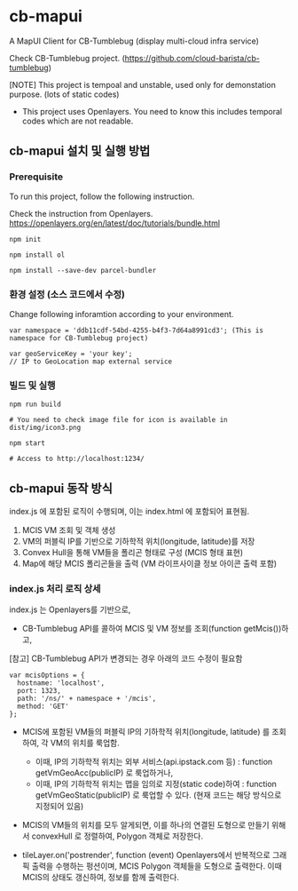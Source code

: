 # cb-mapui
A MapUI Client for CB-Tumblebug (display multi-cloud infra service)

Check CB-Tumblebug project. (https://github.com/cloud-barista/cb-tumblebug)

[NOTE] This project is tempoal and unstable, used only for demonstation purpose. (lots of static codes)
- This project uses Openlayers. You need to know this includes temporal codes which are not readable.

## cb-mapui 설치 및 실행 방법

### Prerequisite

To run this project, follow the following instruction.

Check the instruction from Openlayers.
https://openlayers.org/en/latest/doc/tutorials/bundle.html

```
npm init

npm install ol

npm install --save-dev parcel-bundler
```

### 환경 설정 (소스 코드에서 수정)

Change following inforamtion according to your environment.

```
var namespace = 'ddb11cdf-54bd-4255-b4f3-7d64a8991cd3'; (This is namespace for CB-Tumblebug project)

var geoServiceKey = 'your key';
// IP to GeoLocation map external service
```

### 빌드 및 실행

```
npm run build

# You need to check image file for icon is available in dist/img/icon3.png

npm start

# Access to http://localhost:1234/
```


## cb-mapui 동작 방식

index.js 에 포함된 로직이 수행되며, 이는 index.html 에 포함되어 표현됨.
1. MCIS VM 조회 및 객체 생성
1. VM의 퍼블릭 IP를 기반으로 기하학적 위치(longitude, latitude)를 저장
1. Convex Hull을 통해 VM들을 폴리곤 형태로 구성 (MCIS 형태 표현)
1. Map에 해당 MCIS 폴리곤들을 출력 (VM 라이프사이클 정보 아이콘 출력 포함)

### index.js 처리 로직 상세

index.js 는 Openlayers를 기반으로, 

- CB-Tumblebug API를 콜하여 MCIS 및 VM 정보를 조회(function getMcis())하고,

[참고] CB-Tumblebug API가 변경되는 경우 아래의 코드 수정이 필요함
  ```
  var mcisOptions = {
    hostname: 'localhost',
    port: 1323,
    path: '/ns/' + namespace + '/mcis',
    method: 'GET'
  };
  ```

- MCIS에 포함된 VM들의 퍼블릭 IP의 기하학적 위치(longitude, latitude) 를 조회하여, 각 VM의 위치를 룩업함.
  - 이때, IP의 기하학적 위치는 외부 서비스(api.ipstack.com 등) : function getVmGeoAcc(publicIP) 로 룩업하거나,
  - 이때, IP의 기하학적 위치는 맵을 임의로 지정(static code)하여 : function getVmGeoStatic(publicIP) 로 룩업할 수 있다. (현재 코드는 해당 방식으로 지정되어 있음)

- MCIS의 VM들의 위치를 모두 알게되면, 이를 하나의 연결된 도형으로 만들기 위해서 convexHull 로 정렬하여, Polygon 객체로 저장한다.

- tileLayer.on('postrender', function (event) Openlayers에서 반복적으로 그래픽 출력을 수행하는 펑션이며, MCIS Polygon 객체들을 도형으로 출력한다. 이때 MCIS의 상태도 갱신하여, 정보를 함께 출력한다.
